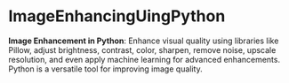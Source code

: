 # ImageEnhancingUingPython
**Image Enhancement in Python**: Enhance visual quality using libraries like Pillow, adjust brightness, contrast, color, sharpen, remove noise, upscale resolution, and even apply machine learning for advanced enhancements. Python is a versatile tool for improving image quality.
